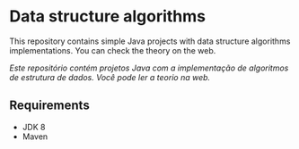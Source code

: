 # Data structure algorithms

This repository contains simple Java projects with data structure algorithms implementations. You can check the theory on the web.

*Este repositório contém projetos Java com a implementação de algoritmos de estrutura de dados. Você pode ler a teorio na web.*

## Requirements

* JDK 8
* Maven
